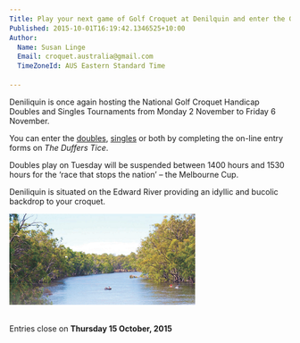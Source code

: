 ```yaml
---
Title: Play your next game of Golf Croquet at Denilquin and enter the GC Handicap Doubles and Singles
Published: 2015-10-01T16:19:42.1346525+10:00
Author:
  Name: Susan Linge
  Email: croquet.australia@gmail.com
  TimeZoneId: AUS Eastern Standard Time

---
```

Deniliquin is once again hosting the National Golf Croquet Handicap Doubles and Singles Tournaments from Monday 2 November to Friday 6 November.

You can enter the [doubles](http://www.thedufferstice.com/tournaments-by-category/62-aust-gc-handicap-doubles/individual-registration), [singles](http://www.thedufferstice.com/tournaments-by-category/63-aust-gc-handicap-singles/individual-registration) or both by completing the on-line entry forms on *The Duffers Tice*.

Doubles play on Tuesday will be suspended between 1400 hours and 1530 hours for the ‘race that stops the nation’ – the Melbourne Cup.

Deniliquin is situated on the Edward River providing an idyllic and bucolic backdrop to your croquet.

<img src="/edward-river.png" alt="Edwards River" title="Edwards River at Deniliquin"/>

<br/>Entries close on **Thursday 15 October, 2015**